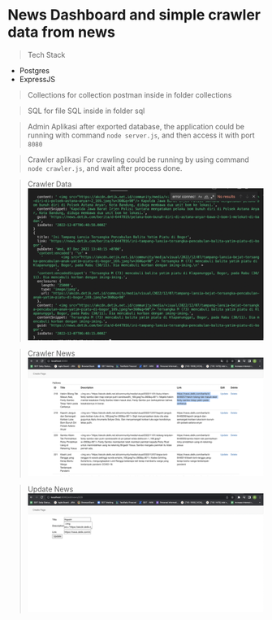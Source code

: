 News Dashboard and simple crawler data from news
=======
> Tech Stack
  - Postgres
  - ExpressJS
> Collections
  for collection postman inside in folder collections

> SQL
  for file SQL inside in folder sql

> Admin Aplikasi
  after exported database, the application could be running with command ```node server.js```, and then access it with port ```8080```

> Crawler aplikasi
  For crawling could be running by using command ```node crawler.js```, and wait after process done.

> Crawler Data <br/>
  ![Crawler Prosess](/screenshoot/crawler.png) <br/>

> Crawler News<br/>
  ![Dashboard Management](/screenshoot/dashboard.png)  <br/>

> Update News <br/>
 ![Update News](/screenshoot/update.png) <br/>

